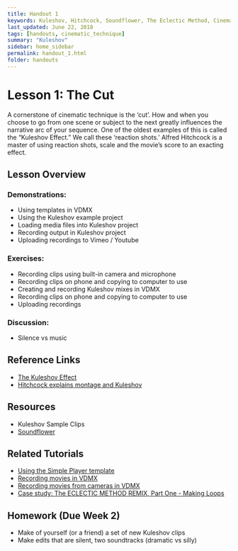 ```yaml
---
title: Handout 1
keywords: Kuleshov, Hitchcock, Soundflower, The Eclectic Method, Cinematic Technique
last_updated: June 22, 2018
tags: [handouts, cinematic_technique]
summary: "Kuleshov"
sidebar: home_sidebar
permalink: handout_1.html
folder: handouts
---
```


# Lesson 1: The Cut

A cornerstone of cinematic technique is the ‘cut’. How and when you choose to go from one scene or subject to the next greatly influences the narrative arc of your sequence. One of the oldest examples of this is called the “Kuleshov Effect.” We call these ‘reaction shots.’ Alfred Hitchcock is a master of using reaction shots, scale and the movie’s score to an exacting effect.

## Lesson Overview

### Demonstrations:
* Using templates in VDMX
* Using the Kuleshov example project
* Loading media files into Kuleshov project
* Recording output in Kuleshov project
* Uploading recordings to Vimeo / Youtube

### Exercises:
* Recording clips using built-in camera and microphone
* Recording clips on phone and copying to computer to use
* Creating and recording Kuleshov mixes in VDMX
* Recording clips on phone and copying to computer to use
* Uploading recordings

### Discussion:
* Silence vs music

## Reference Links

* [The Kuleshov Effect](https://en.wikipedia.org/wiki/Kuleshov_effect)
* [Hitchcock explains montage and Kuleshov](https://www.youtube.com/watch?v=NG0V7EVFZt4)

## Resources

* Kuleshov Sample Clips
* [Soundflower](https://github.com/mattingalls/Soundflower/releases)

## Related Tutorials

* [Using the Simple Player template](https://vdmx.vidvox.net/tutorials/using-the-simple-player-template)
* [Recording movies in VDMX](https://vdmx.vidvox.net/tutorials/recording-movies-to-disk)
* [Recording movies from cameras in VDMX](https://vdmx.vidvox.net/tutorials/multi-channel-live-camera-video-sampler)
* [Case study: The ECLECTIC METHOD REMIX, Part One - Making Loops](https://vdmx.vidvox.net/tutorials/the-eclectic-method-remix-part-one-making-loops)

## Homework (Due Week 2)

* Make of yourself (or a friend) a set of new Kuleshov clips
* Make edits that are silent, two soundtracks (dramatic vs silly)